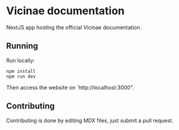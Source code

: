 # Vicinae documentation

NextJS app hosting the official Vicinae documentation.

## Running

Run locally:

```
npm install
npm run dev
```

Then access the website on `http://localhost:3000".

## Contributing

Contributing is done by editing MDX files, just submit a pull request.
